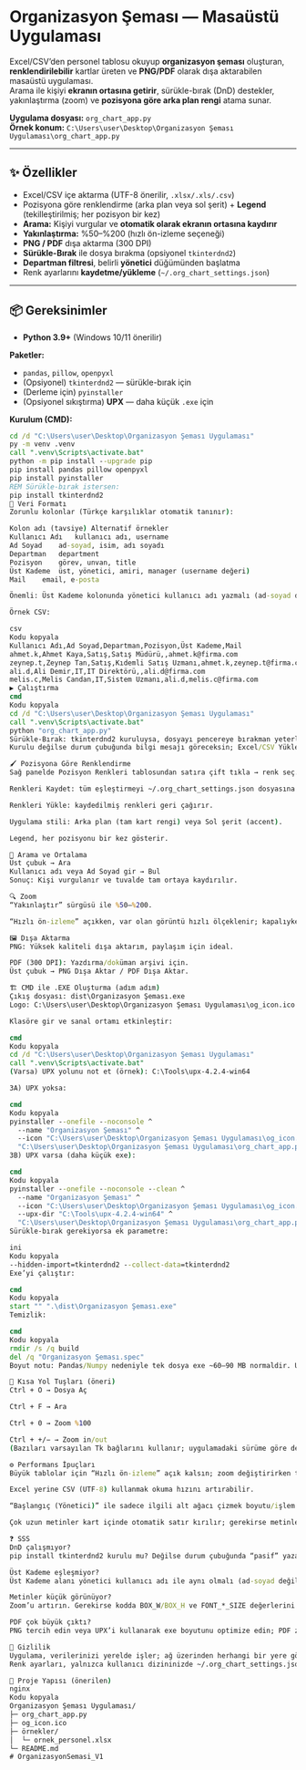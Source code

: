 # Organizasyon Şeması — Masaüstü Uygulaması

Excel/CSV’den personel tablosu okuyup **organizasyon şeması** oluşturan, **renklendirilebilir** kartlar üreten ve **PNG/PDF** olarak dışa aktarabilen masaüstü uygulaması.  
Arama ile kişiyi **ekranın ortasına getirir**, sürükle-bırak (DnD) destekler, yakınlaştırma (zoom) ve **pozisyona göre arka plan rengi** atama sunar.

**Uygulama dosyası:** `org_chart_app.py`  
**Örnek konum:** `C:\Users\user\Desktop\Organizasyon Şeması Uygulaması\org_chart_app.py`

---

## ✨ Özellikler

- Excel/CSV içe aktarma (UTF-8 önerilir, `.xlsx/.xls/.csv`)
- Pozisyona göre renklendirme (arka plan veya sol şerit) + **Legend** (tekilleştirilmiş; her pozisyon bir kez)
- **Arama:** Kişiyi vurgular ve **otomatik olarak ekranın ortasına kaydırır**
- **Yakınlaştırma:** %50–%200 (hızlı ön-izleme seçeneği)
- **PNG / PDF** dışa aktarma (300 DPI)
- **Sürükle-Bırak** ile dosya bırakma (opsiyonel `tkinterdnd2`)
- **Departman filtresi**, belirli **yönetici** düğümünden başlatma
- Renk ayarlarını **kaydetme/yükleme** (`~/.org_chart_settings.json`)

---

## 📦 Gereksinimler

- **Python 3.9+** (Windows 10/11 önerilir)

**Paketler:**
- `pandas`, `pillow`, `openpyxl`
- (Opsiyonel) `tkinterdnd2` — sürükle-bırak için
- (Derleme için) `pyinstaller`
- (Opsiyonel sıkıştırma) **UPX** — daha küçük `.exe` için

**Kurulum (CMD):**
```cmd
cd /d "C:\Users\user\Desktop\Organizasyon Şeması Uygulaması"
py -m venv .venv
call ".venv\Scripts\activate.bat"
python -m pip install --upgrade pip
pip install pandas pillow openpyxl
pip install pyinstaller
REM Sürükle-bırak istersen:
pip install tkinterdnd2
🧾 Veri Formatı
Zorunlu kolonlar (Türkçe karşılıklar otomatik tanınır):

Kolon adı (tavsiye)	Alternatif örnekler
Kullanıcı Adı	kullanıcı adı, username
Ad Soyad	ad-soyad, isim, adı soyadı
Departman	department
Pozisyon	görev, unvan, title
Üst Kademe	üst, yönetici, amiri, manager (username değeri)
Mail	email, e-posta

Önemli: Üst Kademe kolonunda yönetici kullanıcı adı yazmalı (ad-soyad değil). Boş/None olabilir (kök düğüm).

Örnek CSV:

csv
Kodu kopyala
Kullanıcı Adı,Ad Soyad,Departman,Pozisyon,Üst Kademe,Mail
ahmet.k,Ahmet Kaya,Satış,Satış Müdürü,,ahmet.k@firma.com
zeynep.t,Zeynep Tan,Satış,Kıdemli Satış Uzmanı,ahmet.k,zeynep.t@firma.com
ali.d,Ali Demir,IT,IT Direktörü,,ali.d@firma.com
melis.c,Melis Candan,IT,Sistem Uzmanı,ali.d,melis.c@firma.com
▶️ Çalıştırma
cmd
Kodu kopyala
cd /d "C:\Users\user\Desktop\Organizasyon Şeması Uygulaması"
call ".venv\Scripts\activate.bat"
python "org_chart_app.py"
Sürükle-Bırak: tkinterdnd2 kuruluysa, dosyayı pencereye bırakman yeterli.
Kurulu değilse durum çubuğunda bilgi mesajı göreceksin; Excel/CSV Yükle butonunu kullan.

🖌️ Pozisyona Göre Renklendirme
Sağ panelde Pozisyon Renkleri tablosundan satıra çift tıkla → renk seç.

Renkleri Kaydet: tüm eşleştirmeyi ~/.org_chart_settings.json dosyasına yazar.

Renkleri Yükle: kaydedilmiş renkleri geri çağırır.

Uygulama stili: Arka plan (tam kart rengi) veya Sol şerit (accent).

Legend, her pozisyonu bir kez gösterir.

🔎 Arama ve Ortalama
Üst çubuk → Ara
Kullanıcı adı veya Ad Soyad gir → Bul
Sonuç: Kişi vurgulanır ve tuvalde tam ortaya kaydırılır.

🔍 Zoom
“Yakınlaştır” sürgüsü ile %50–%200.

“Hızlı ön-izleme” açıkken, var olan görüntü hızlı ölçeklenir; kapalıyken yeniden çizim yapılır (daha net ama biraz yavaş).

🖼️ Dışa Aktarma
PNG: Yüksek kaliteli dışa aktarım, paylaşım için ideal.

PDF (300 DPI): Yazdırma/doküman arşivi için.
Üst çubuk → PNG Dışa Aktar / PDF Dışa Aktar.

🏗️ CMD ile .EXE Oluşturma (adım adım)
Çıkış dosyası: dist\Organizasyon Şeması.exe
Logo: C:\Users\user\Desktop\Organizasyon Şeması Uygulaması\og_icon.ico

Klasöre gir ve sanal ortamı etkinleştir:

cmd
Kodu kopyala
cd /d "C:\Users\user\Desktop\Organizasyon Şeması Uygulaması"
call ".venv\Scripts\activate.bat"
(Varsa) UPX yolunu not et (örnek): C:\Tools\upx-4.2.4-win64

3A) UPX yoksa:

cmd
Kodu kopyala
pyinstaller --onefile --noconsole ^
  --name "Organizasyon Şeması" ^
  --icon "C:\Users\user\Desktop\Organizasyon Şeması Uygulaması\og_icon.ico" ^
  "C:\Users\user\Desktop\Organizasyon Şeması Uygulaması\org_chart_app.py"
3B) UPX varsa (daha küçük exe):

cmd
Kodu kopyala
pyinstaller --onefile --noconsole --clean ^
  --name "Organizasyon Şeması" ^
  --icon "C:\Users\user\Desktop\Organizasyon Şeması Uygulaması\og_icon.ico" ^
  --upx-dir "C:\Tools\upx-4.2.4-win64" ^
  "C:\Users\user\Desktop\Organizasyon Şeması Uygulaması\org_chart_app.py"
Sürükle-bırak gerekiyorsa ek parametre:

ini
Kodu kopyala
--hidden-import=tkinterdnd2 --collect-data=tkinterdnd2
Exe’yi çalıştır:

cmd
Kodu kopyala
start "" ".\dist\Organizasyon Şeması.exe"
Temizlik:

cmd
Kodu kopyala
rmdir /s /q build
del /q "Organizasyon Şeması.spec"
Boyut notu: Pandas/Numpy nedeniyle tek dosya exe ~60–90 MB normaldir. UPX ile küçülür. Daha agresif küçültme için .spec ile modül hariç bırakma yapılabilir (riskli).

🧭 Kısa Yol Tuşları (öneri)
Ctrl + O → Dosya Aç

Ctrl + F → Ara

Ctrl + 0 → Zoom %100

Ctrl + +/− → Zoom in/out
(Bazıları varsayılan Tk bağlarını kullanır; uygulamadaki sürüme göre değişebilir.)

⚙️ Performans İpuçları
Büyük tablolar için “Hızlı ön-izleme” açık kalsın; zoom değiştirirken tam yeniden çizim beklemezsiniz.

Excel yerine CSV (UTF-8) kullanmak okuma hızını artırabilir.

“Başlangıç (Yönetici)” ile sadece ilgili alt ağacı çizmek boyutu/işlem süresini azaltır.

Çok uzun metinler kart içinde otomatik satır kırılır; gerekirse metinleri kısaltın.

❓ SSS
DnD çalışmıyor?
pip install tkinterdnd2 kurulu mu? Değilse durum çubuğunda “pasif” yazar. Kurup uygulamayı yeniden başlatın. Derlerken --hidden-import=tkinterdnd2 --collect-data=tkinterdnd2 ekleyin.

Üst Kademe eşleşmiyor?
Üst Kademe alanı yönetici kullanıcı adı ile aynı olmalı (ad-soyad değil). Veri dosyasını kontrol edin.

Metinler küçük görünüyor?
Zoom’u artırın. Gerekirse kodda BOX_W/BOX_H ve FONT_*_SIZE değerlerini yükseltebilirsiniz.

PDF çok büyük çıktı?
PNG tercih edin veya UPX’i kullanarak exe boyutunu optimize edin; PDF zaten 300 DPI render ediyor.

🔐 Gizlilik
Uygulama, verilerinizi yerelde işler; ağ üzerinden herhangi bir yere göndermez.
Renk ayarları, yalnızca kullanıcı dizininizde ~/.org_chart_settings.json dosyasında tutulur.

📁 Proje Yapısı (önerilen)
nginx
Kodu kopyala
Organizasyon Şeması Uygulaması/
├─ org_chart_app.py
├─ og_icon.ico
├─ örnekler/
│  └─ ornek_personel.xlsx
└─ README.md
#   O r g a n i z a s y o n S e m a s i _ V 1 
 
 

